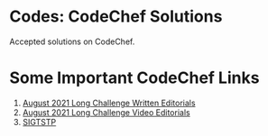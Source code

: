 # Codes: CodeChef Solutions
Accepted solutions on CodeChef.

# Some Important CodeChef Links
1. [August 2021 Long Challenge Written Editorials](https://discuss.codechef.com/search?expanded=true&q=tags%3Aeditorial%2Baug21&utm_source=email&utm_medium=postmatch&utm_campaign=AugLC)
2. [August 2021 Long Challenge Video Editorials](https://youtube.com/playlist?list=PLQXZIFwMtjozWVaDE7XyvP3CpSCHr62eh)
3. [SIGTSTP](https://discuss.codechef.com/t/sigtstp-error/16119)

